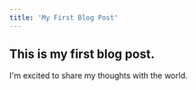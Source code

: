 ```yaml
---
title: 'My First Blog Post'
---
```


This is my first blog post.
---

I'm excited to share my thoughts with the world.